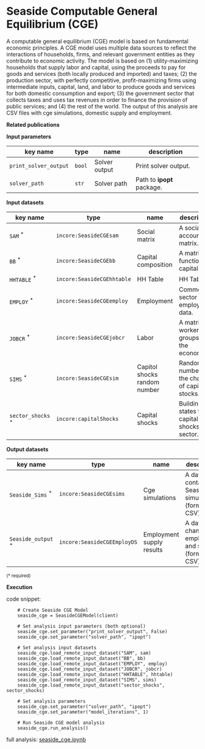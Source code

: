 # Seaside Computable General Equilibrium (CGE)

A computable general equilibrium (CGE) model is based on fundamental economic principles. A CGE model uses multiple 
data sources to reflect the interactions of households, firms, and relevant government entities as they contribute 
to economic activity. The model is based on (1) utility-maximizing households that supply labor and capital, 
using the proceeds to pay for goods and services (both locally produced and imported) and taxes; (2) the production 
sector, with perfectly competitive, profit-maximizing firms using intermediate inputs, capital, land, and labor 
to produce goods and services for both domestic consumption and export; (3) the government sector that collects 
taxes and uses tax revenues in order to finance the provision of public services; and (4) the rest of the world. 
The output of this analysis are CSV files with cge simulations, domestic supply and employment.

**Related publications**

**Input parameters**

key name | type | name | description
--- | --- | --- | ---
`print_solver_output` | `bool` | Solver output | Print solver output.
`solver_path` | `str` | Solver path | Path to **ipopt** package.

**Input datasets**

key name | type | name | description
--- | --- | --- | ---
`SAM` <sup>*</sup> | `incore:SeasideCGEsam` | Social matrix | A social accounting matrix.
`BB` <sup>*</sup> | `incore:SeasideCGEbb` | Capital composition | A matrix of functioning capital.
`HHTABLE` <sup>*</sup> | `incore:SeasideCGEhhtable` | HH Table | HH Table.
`EMPLOY` <sup>*</sup> | `incore:SeasideCGEemploy` | Employment | Commercial sector employment data.
`JOBCR` <sup>*</sup> | `incore:SeasideCGEjobcr` | Labor | A matrix of workers groups in the economy.
`SIMS` <sup>*</sup> | `incore:SeasideCGEsim` | Capitol shocks random number | Random numbers for the change of capital stocks.
`sector_shocks` <sup>*</sup> | `incore:capitalShocks` | Capital shocks | Building states to capital <br>shocks per sector.

**Output datasets**

key name | type | name | description
--- | --- | --- | ---
`Seaside_Sims` <sup>*</sup> | `incore:SeasideCGEsims` | Cge simulations | A dataset containing Seaside cge simulations (format: CSV).
`Seaside_output` <sup>*</sup> | `incore:SeasideCGEEmployDS` | Employment supply results | A dataset  of changes in employment and supply. <br>(format: CSV).

<small>(* required)</small>

**Execution**

code snippet:

```
    # Create Seaside CGE Model
    seaside_cge = SeasideCGEModel(client)

    # Set analysis input parameters (both optional)
    seaside_cge.set_parameter("print_solver_output", False)
    seaside_cge.set_parameter("solver_path", "ipopt")

    # Set analysis input datasets
    seaside_cge.load_remote_input_dataset("SAM", sam)
    seaside_cge.load_remote_input_dataset("BB", bb)
    seaside_cge.load_remote_input_dataset("EMPLOY", employ)
    seaside_cge.load_remote_input_dataset("JOBCR", jobcr)
    seaside_cge.load_remote_input_dataset("HHTABLE", hhtable)
    seaside_cge.load_remote_input_dataset("SIMS", sims)
    seaside_cge.load_remote_input_dataset("sector_shocks", sector_shocks)

    # Set analysis parameters
    seaside_cge.set_parameter("solver_path", "ipopt")
    seaside_cge.set_parameter("model_iterations", 1)

    # Run Seaside CGE model analysis
    seaside_cge.run_analysis()
```

full analysis: [seaside_cge.ipynb](https://github.com/IN-CORE/incore-docs/blob/master/notebooks/seaside_cge.ipynb)